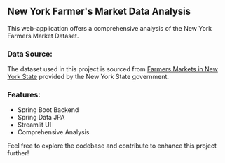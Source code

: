 ## New York Farmer's Market Data Analysis

This web-application offers a comprehensive analysis of the New York Farmers Market Dataset.

### Data Source:
The dataset used in this project is sourced from [Farmers Markets in New York State](https://data.ny.gov/Economic-Development/Farmers-Markets-in-New-York-State/qq4h-8p86/about_data) provided by the New York State government.

### Features:
- Spring Boot Backend
- Spring Data JPA
- Streamlit UI
- Comprehensive Analysis

Feel free to explore the codebase and contribute to enhance this project further!
